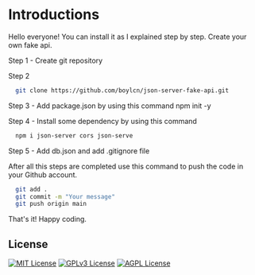
# Introductions

Hello everyone! You can install it as I explained step by step. Create your own fake api.

Step 1 - Create git repository

Step 2
```bash
  git clone https://github.com/boylcn/json-server-fake-api.git
```

Step 3 - Add package.json by using this command npm init -y

Step 4 - Install some dependency by using this command 

```bash
  npm i json-server cors json-serve
```

Step 5 - Add db.json and add .gitignore file

After all this steps are completed use this command to push the code in your Github account.

```bash
  git add .
  git commit -m "Your message"
  git push origin main
```

That's it! Happy coding.


## License

[![MIT License](https://img.shields.io/badge/License-MIT-green.svg)](https://choosealicense.com/licenses/mit/)
[![GPLv3 License](https://img.shields.io/badge/License-GPL%20v3-yellow.svg)](https://opensource.org/licenses/)
[![AGPL License](https://img.shields.io/badge/license-AGPL-blue.svg)](http://www.gnu.org/licenses/agpl-3.0)

